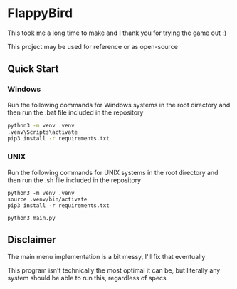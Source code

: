 # FlappyBird

This took me a long time to make and I thank you for trying the game out :)

This project may be used for reference or as open-source

## Quick Start

### Windows
Run the following commands for Windows systems in the root directory and then run the .bat file included in the repository
```bat
python3 -m venv .venv
.venv\Scripts\activate
pip3 install -r requirements.txt
```

### UNIX
Run the following commands for UNIX systems in the root directory and then run the .sh file included in the repository

```shell
python3 -m venv .venv
source .venv/bin/activate
pip3 install -r requirements.txt

python3 main.py
```

## Disclaimer

The main menu implementation is a bit messy, I'll fix that eventually

This program isn't technically the most optimal it can be, but literally any system should be able to run this, regardless of specs
